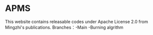 # APMS
This website contains releasable codes under Apache License 2.0 from Mingzhi's publications.
Branches：-Main
          -Burning algrithm
